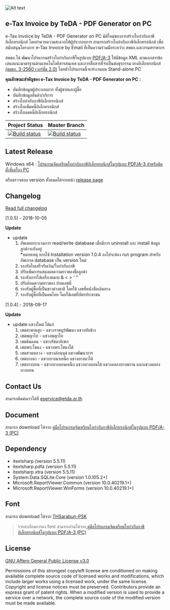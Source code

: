 ![Alt text](https://raw.githubusercontent.com/ETDA/e-TaxInvoice-PDFgen/master/eTaxInvoicePdfGenerator/icon_AppETax.png)


## e-Tax Invoice by TeDA - PDF Generator on PC 

  e-Tax Invoice by TeDA - PDF Generator on PC  มิติใหม่ของการสร้างใบกำกับภาษีอิเล็กทรอนิกส์ โดยอำนวยความสะดวกให้ผู้ประกอบการ สามารถสร้างใบกำกับภาษีอิเล็กทรอนิกส์ เพื่อสนับสนุนโครงการ e-Tax Invoice by Email ที่เป็นความร่วมมือระหว่าง สพธอ.และกรมสรรพากร 

สพธอ.ได้ พัฒนาโปรแกรมสร้างใบกํากับภาษีในรูปแบบ [PDF/A-3](https://en.wikipedia.org/wiki/PDF/A) ให้มีข้อมูล XML ตามเอกสารข้อเสนอแนะมาตรฐานด้านเทคโนโลยีสารสนเทศ และการสื่อสารที่จําเป็นต่อธุรกรรม ทางอิเล็กทรอนิกส์ [(ขมธอ. 3-2560 เวอร์ชั่น 2.0)](https://standard.etda.or.th/wp-content/uploads/2017/07/20161221-ER-EINVOICEV2-V08-16F-0706.pdf) โดยตัวโปรแกรมนี้จะทํางานบน Stand-alone PC

**คุณลักษณะสำคัญของ e-Tax Invoice by TeDA - PDF Generator on PC  :**
* บันทึกข้อมูลผู้ประกอบการ ทั้งผู้ขายและผู้ซื้อ
* บันทึกข้อมูลสินค้า/บริการ
* สร้างใบกำกับภาษีอิเล็กทรอนิกส์
* สร้างใบเพิ่มหนี้อิเล็กทรอนิกส์
* สร้างใบลดหนี้อิเล็กทรอนิกส์

| Project Status  | Master Branch |
| --------------- | ------------- |
| [![Build status](https://ci.appveyor.com/api/projects/status/a4slseijo87c2971?svg=true)](https://ci.appveyor.com/project/mahasak/e-taxinvoice-pdfgen)  | [![Build status](https://ci.appveyor.com/api/projects/status/a4slseijo87c2971/branch/master?svg=true)](https://ci.appveyor.com/project/mahasak/e-taxinvoice-pdfgen/branch/master) |

## Latest Release
Windows x64 : [โปรแกรมจัดเตรียมใบกำกับภาษีอิเล็กทรอนิกส์ในรูปแบบ PDF/A-3 สำหรับติดตั้งที่เครื่อง PC](https://github.com/ETDA/e-TaxInvoice-PDFgen/releases/download/1.0.0/eTaxInvoice_v1.0.0.zip)

หรือตรวจสอบ version ทั้งหมดได้จากหน้า [release page](https://github.com/ETDA/e-TaxInvoice-PDFgen/releases)

## Changelog 

[Read full changelog](https://github.com/ETDA/e-TaxInvoice-PDFgen/blob/master/CHANGELOG.md)

[1.0.5] - 2018-10-05

**Update** 
- update
  1. อัพเดทกระบวนการ read/write database เมื่อมีการ uninstall และ install ข้อมูลลูกค้าจะยังอยู่  
      *หมายเหตุ หากใช้ Installation version 1.0.4 ลงไปจะต้อง run program สำหรับอัพเกรด database เป็น version ใหม่ 
  2. รองรับใบเสร็จรับเงิน/ใบกำกับภาษี
  3. ปรับเพิ่มการแสดงผลความยาวของชื่อลูกค้า
  4. รองรับการใส่เครื่องหมาย &  < > ' "  
  5. ปรับล๊อคความยาวของ บ้านเลขที่ 
  6. รองรับผู้ซื้อที่เป็นชาวต่างชาติ โดยใช้ เลขที่หนังสือเดินทาง 
  7. รองรับผู้ซื้อที่เป็นคนไทย โดยใช้เลขที่บัตรประชาชน 

[1.0.4] - 2018-09-17

**Update** 
- update แขวงใหม่ ได้แก่ 
  1. เขตสะพานสูง - แขวงราษฎร์พัฒนา แขวงทับช้าง
  2. เขตพญาไท - แขวงพญาไท
  3. เขตดินแดน - แขวงรัชดาภิเษก
  4. เขตพระโขนง - แขวงพระโขนงใต้
  5. เขตสวนหลวง - แขวงอ่อนนุช แขวงพัฒนาการ
  6. เขตบางนา - แขวงบางนาเหนือ แขวงบางนาใต้
  7. เขตบางบอน - แขวงบางบอนเหนือ แขวงบางบอนใต้ แขวงคลองบางพราน และแขวงคลองบางบอน

## Contact Us
สามารถติดต่อเราได้ที่  eservice@etda.or.th

## Document
สามารถ download ได้จาก [ คู่มือโปรแกรมจัดเตรียมใบกำกับภาษีอิเล็กทรอนิกส์ในรูปแบบ PDF/A-3 (PC) ](https://etax.teda.th/etaxdocuments/eTaxInvoice_PDF_A3_pc.pdf)  

## Dependency
 * itextsharp (version 5.5.11)
 * itextsharp.pdfa (version 5.5.11)
 * itextsharp.xtra (version 5.5.11)
 * System.Data.SQLite.Core (version 1.0.105.2+)
 * Microsoft.ReportViewer.Common (version 10.0.40219.1+)
 * Microsoft.ReportViewer.WinForms (version 10.0.40219.1+)
 
## Font
 สามารถ download ได้จาก [THSarabun-PSK](https://github.com/ETDA/e-TaxInvoice-PDFgen/blob/master/Font/th-sarabun-psk.zip)
 
 > รายละเอียดการลง font สามารถอ่านได้จาก[ คู่มือโปรแกรมจัดเตรียมใบกำกับภาษีอิเล็กทรอนิกส์ในรูปแบบ PDF/A-3 (PC) ](https://etax.teda.th/etaxdocuments/eTaxInvoice_PDF_A3_pc.pdf)  

## License 
[GNU Affero General Public License v3.0](https://github.com/ETDA/e-TaxInvoice-PDFgen/blob/master/LICENSE)

Permissions of this strongest copyleft license are conditioned on making available complete source code of licensed works and modifications, which include larger works using a licensed work, under the same license. Copyright and license notices must be preserved. Contributors provide an express grant of patent rights. When a modified version is used to provide a service over a network, the complete source code of the modified version must be made available.


